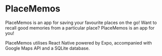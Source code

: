 # PlaceMemos
PlaceMemos is an app for saving your favourite places on the go! Want to recall good memories from a particular place? PlaceMemos is an app for you!

PlaceMemos utilises React Native powered by Expo, accompanied with Google Maps API and a SQLite database.